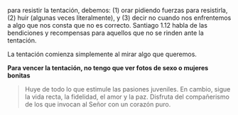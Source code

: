 para resistir la tentación, debemos: (1) orar pidiendo fuerzas para resistirla, (2) huir (algunas veces literalmente), y (3) decir no cuando nos enfrentemos a algo que nos consta que no es correcto.  Santiago 1.12  habla de las bendiciones y recompensas para aquellos que no se rinden ante la tentación.

La tentación comienza simplemente al mirar algo que queremos.

**Para vencer la tentación, no tengo que ver fotos de sexo o mujeres bonitas**

> Huye de todo lo que estimule las pasiones juveniles. En cambio, sigue la vida recta, la fidelidad, el amor y la paz. Disfruta del compañerismo de los que invocan al Señor con un corazón puro.